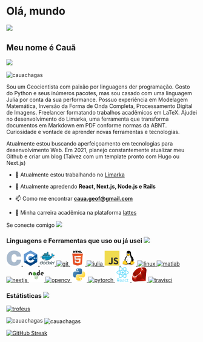 # Olá, mundo 

![](https://raw.githubusercontent.com/MartinHeinz/MartinHeinz/master/wave.gif) 

## Meu nome é Cauã 
<img src = "https://media0.giphy.com/media/KDDpcKigbfFpnejZs6/giphy.gif?cid=ecf05e47oy6f4zjs8g1qoiystc56cu7r9tb8a1fe76e05oty&rid=giphy.gif" width = 100px>

![cauachagas](https://komarev.com/ghpvc/?username=cauachagas&label=Visualização%20do%20Perfil&color=0e75b6&style=plastic)

Sou um Geocientista com paixão por linguagens der programação. Gosto do Python e seus inúmeros pacotes, mas sou casado com uma linguagem Julia por conta da sua performance. Possuo experiência em Modelagem Matemática, Inversão da Forma de Onda Completa, Processamento Digital de Imagens. Freelancer formatando trabalhos acadêmicos em LaTeX. Ajudei no desenvolvimento do Limarka, uma ferramenta que transforma documentos em Markdown em PDF conforme normas da ABNT. Curiosidade e vontade de aprender novas ferramentas e tecnologias. 

Atualmente estou buscando aperfeiçoamento em tecnologias para desenvolvimento Web. Em 2021, planejo constantemente atualizar meu Github e criar um blog (Talvez com um template pronto com Hugo ou Next.js)



- 🔭 Atualmente estou trabalhando no [Limarka](https://github.com/abntex/limarka)

- 🌱 Atualmente apredendo **React, Next.js, Node.js e Rails**

- 📫 Como me encontrar **caua.geof@gmail.com**

- 📄 Minha carreira acadêmica na plataforma [lattes](http://lattes.cnpq.br/1045414178246229)


Se conecte comigo <img src='https://raw.githubusercontent.com/ShahriarShafin/ShahriarShafin/main/Assets/handshake.gif' width="100px"> </h2>
<p align = 'center'>

### Linguagens e Ferramentas que uso ou já usei <img src = "https://media2.giphy.com/media/QssGEmpkyEOhBCb7e1/giphy.gif?cid=ecf05e47a0n3gi1bfqntqmob8g9aid1oyj2wr3ds3mg700bl&rid=giphy.gif" width = 50px> </h2>
<p align = 'center'>

<p align="left">
<a href="https://www.cprogramming.com/" target="_blank"> <img src="https://raw.githubusercontent.com/devicons/devicon/master/icons/c/c-original.svg" alt="c" width="40" height="40"/> </a> 
<a href="https://www.w3schools.com/cpp/" target="_blank"> <img src="https://raw.githubusercontent.com/devicons/devicon/master/icons/cplusplus/cplusplus-original.svg" alt="cplusplus" width="40" height="40"/> </a> 
<a href="https://www.docker.com/" target="_blank"> <img src="https://raw.githubusercontent.com/devicons/devicon/master/icons/docker/docker-original-wordmark.svg" alt="docker" width="40" height="40"/> </a> 
<a href="https://git-scm.com/" target="_blank"> <img src="https://www.vectorlogo.zone/logos/git-scm/git-scm-icon.svg" alt="git" width="40" height="40"/> </a> 
<a href="https://www.w3.org/html/" target="_blank"> <img src="https://raw.githubusercontent.com/devicons/devicon/master/icons/html5/html5-original-wordmark.svg" alt="html5" width="40" height="40"/> </a> 
<a href="https://julialang.org/" target="_blank"> <img src="https://raw.githubusercontent.com/PapirusDevelopmentTeam/papirus-icon-theme/master/Papirus/22x22/apps/julia.svg" alt="julia" width="40" height="40"/> </a> 
<a href="https://developer.mozilla.org/en-US/docs/Web/JavaScript" target="_blank"> <img src="https://raw.githubusercontent.com/devicons/devicon/master/icons/javascript/javascript-original.svg" alt="javascript" width="40" height="40"/> </a> 
<a href="https://www.linux.org/" target="_blank"> <img src="https://raw.githubusercontent.com/devicons/devicon/master/icons/linux/linux-original.svg" alt="linux" width="40" height="40"/> </a> 
<a href="https://jupyter.org/" target="_blank"> <img src="https://jupyter.org/assets/main-logo.svg" alt="linux" width="40" height="40"/> </a>
<a href="https://www.mathworks.com/" target="_blank"> <img src="https://raw.githubusercontent.com/simple-icons/simple-icons/master/icons/mathworks.svg" alt="matlab" width="40" height="40"/> </a> 
<a href="https://nextjs.org/" target="_blank"> <img src="https://cdn.worldvectorlogo.com/logos/nextjs-3.svg" alt="nextjs" width="40" height="40"/> </a> 
<a href="https://nodejs.org" target="_blank"> <img src="https://raw.githubusercontent.com/devicons/devicon/master/icons/nodejs/nodejs-original-wordmark.svg" alt="nodejs" width="40" height="40"/> </a> 
<a href="https://opencv.org/" target="_blank"> <img src="https://www.vectorlogo.zone/logos/opencv/opencv-icon.svg" alt="opencv" width="40" height="40"/> </a> </a> 
<a href="https://www.python.org" target="_blank"> <img src="https://raw.githubusercontent.com/devicons/devicon/master/icons/python/python-original.svg" alt="python" width="40" height="40"/> </a> 
<a href="https://pytorch.org/" target="_blank"> <img src="https://www.vectorlogo.zone/logos/pytorch/pytorch-icon.svg" alt="pytorch" width="40" height="40"/> </a> 
<a href="https://reactjs.org/" target="_blank"> <img src="https://raw.githubusercontent.com/devicons/devicon/master/icons/react/react-original-wordmark.svg" alt="react" width="40" height="40"/> </a> 
<a href="https://www.ruby-lang.org/en/" target="_blank"> <img src="https://raw.githubusercontent.com/devicons/devicon/master/icons/ruby/ruby-original.svg" alt="ruby" width="40" height="40"/> </a> 
<a href="https://travis-ci.org" target="_blank"> <img src="https://www.vectorlogo.zone/logos/travis-ci/travis-ci-icon.svg" alt="travisci" width="40" height="40"/> </a>
</p>

### Estátisticas <img src='https://media1.giphy.com/media/du3J3cXyzhj75IOgvA/giphy.gif?cid=ecf05e47x2g034i9pzwtzzsd3xgg2w9nr94t4tflbbgo3008&rid=giphy.gif' width='75px'> 


[![trofeus](https://github-profile-trophy.vercel.app/?username=cauachagas)](https://github.com/cauachagas/github-profile-trophy)

<p><img align="left" src="https://github-readme-stats.vercel.app/api/top-langs?username=cauachagas&show_icons=true&locale=pt-br&layout=compact" alt="cauachagas" /></p>

<p>&nbsp;<img align="center" src="https://github-readme-stats.vercel.app/api?username=cauachagas&show_icons=true&locale=pt-br" alt="cauachagas" /></p>

[![GitHub Streak](https://github-readme-streak-stats.herokuapp.com/?user=cauachagas&locale=pt-br)](https://github.com/DenverCoder1/github-readme-streak-stats)
